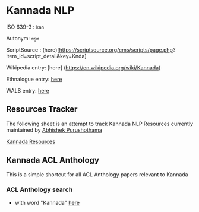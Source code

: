 # Kannada NLP
ISO 639-3 : `kan`

Autonym: `ಕನ್ನಡ`

ScriptSource : (here)[https://scriptsource.org/cms/scripts/page.php?
item_id=script_detail&key=Knda]

Wikipedia entry: [here] (https://en.wikipedia.org/wiki/Kannada)

Ethnalogue entry: [here](https://www.ethnologue.com/language/kan/)

WALS entry: [here](https://wals.info/languoid/lect/wals_code_knd)

## Resources Tracker
The following sheet is an attempt to track Kannada NLP Resources currently maintained by [Abhishek Purushothama](https://abhishek-p.github.io/)

[Kannada Resources](https://docs.google.com/spreadsheets/d/e/2PACX-1vRSxSC6uAJpwKhDorxLtf5uI2NY0ihMaWaZiALpy0kDA1L8vZkUTs0DY50DMEsQZl8metsqCBR7TFVs/pubhtml?gid=0&single=true)

## Kannada ACL Anthology
This is a simple shortcut for all ACL Anthology papers relevant to Kannada 

### ACL Anthology search
*  with word "Kannada" [here](https://aclanthology.org/search/?q=kannada)
